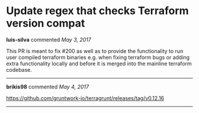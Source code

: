 # Update regex that checks Terraform version compat

**luis-silva** commented *May 3, 2017*

This PR is meant to fix #200 as well as to provide the functionality to run user compiled terraform binaries e.g. when fixing terraform bugs or adding extra functionality locally and before it is merged into the mainline terraform codebase.
<br />
***


**brikis98** commented *May 4, 2017*

https://github.com/gruntwork-io/terragrunt/releases/tag/v0.12.16
***

